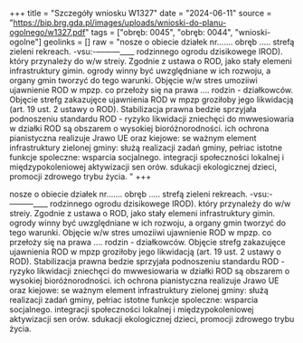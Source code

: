 +++
title = "Szczegóły wniosku W1327"
date = "2024-06-11"
source = "https://bip.brg.gda.pl/images/uploads/wnioski-do-planu-ogolnego/w1327.pdf"
tags = ["obręb: 0045", "obręb: 0044", "wnioski-ogolne"]
geolinks = []
raw = "nosze o obiecie działek nr....... obręb ..... strefą zieleni  rekreach. -vsu:-———____ rodzinnego ogrodu dzisikowege IROD). który przynależy do w/w streiy. Zgodnie z ustawa o ROD, jako stały elemeni infrastruktury gimin. ogrody winny być uwzględniane w ich rozwoju, a organy gmin tworzyć do tego warunki. Objęcie w/w stres umoziiwi ujawnienie ROD w mpzp. co przełoży się na prawa .... rodzin - działkowców. Objęcie strefg zakazujęce ujawnienia ROD w mpzp groziłoby jego likwidacją (art. 19 ust. 2 ustawy o ROD). Stabilizacja prawna bedzie sprzyjała podnoszeniu standardu ROD - ryzyko likwidacji zniechęci do mwwesiowaria w działki ROD są obszarem o wysokiej bioróżnorodności. ich ochrona pianistyczna realizuje Jrawo UE oraz kiejowe: se ważnym element infrastruktury zielonej gminy: służą realizacji zadań gminy, pełriac istotne funkcje spoleczne: wsparcia socjalnego. integracji społeczności lokalnej i międzypokoleniowej aktywizacji sen orów. sdukacji ekologicznej dzieci, promocji zdrowego trybu życia. "
+++

nosze o obiecie działek nr....... obręb ..... strefą zieleni  rekreach. -vsu:-———____ rodzinnego
ogrodu dzisikowege IROD). który przynależy do w/w streiy. Zgodnie z ustawa o ROD, jako stały elemeni
infrastruktury gimin. ogrody winny być uwzględniane w ich rozwoju, a organy gmin tworzyć do tego warunki.
Objęcie w/w stres umoziiwi ujawnienie ROD w mpzp. co przełoży się na prawa .... rodzin - działkowców.
Objęcie strefg zakazujęce ujawnienia ROD w mpzp groziłoby jego likwidacją (art. 19 ust. 2 ustawy o ROD).
Stabilizacja prawna bedzie sprzyjała podnoszeniu standardu ROD - ryzyko likwidacji zniechęci do
mwwesiowaria w działki ROD są obszarem o wysokiej bioróżnorodności. ich ochrona pianistyczna realizuje
Jrawo UE oraz kiejowe: se ważnym element infrastruktury zielonej gminy: służą realizacji zadań gminy,
pełriac istotne funkcje spoleczne: wsparcia socjalnego. integracji społeczności lokalnej i międzypokoleniowej
aktywizacji sen orów. sdukacji ekologicznej dzieci, promocji zdrowego trybu życia.



